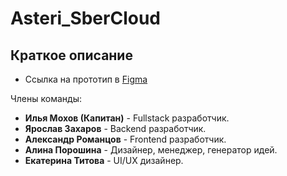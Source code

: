 # Asteri_SberCloud

## Краткое описание

* Ссылка на прототип в [Figma](https://www.figma.com/file/CbpM43zxLLE8wvrPQUSwn3/Untitled?node-id=0%3A1)

Члены команды:

* **Илья Мохов (Капитан)** - Fullstack разработчик.
* **Ярослав Захаров** - Backend разработчик.
* **Александр Романцов** - Frontend разработчик.
* **Алина Порошина** - Дизайнер, менеджер, генератор идей.
* **Екатерина Титова** - UI/UX дизайнер.
